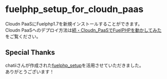 fuelphp_setup_for_cloudn_paas
=============

Cloudn PaaSにFuelphp1.7を新規インストールすることができます。  
Cloudn PaaSへのデプロイ方法は[続・Cloudn_PaaSでFuelPHPを動かしてみた](http://think-sv.net/blog/?p=1290)をご覧ください。 

## Special Thanks
chatiiさんが作成された[fuelphp_setup](https://github.com/chatii/fuelphp_setup)を活用させていただきました。  
ありがとうございます！
